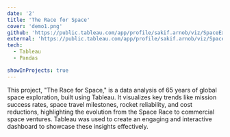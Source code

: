 ```yaml
---
date: '2'
title: 'The Race for Space'
cover: 'demo1.png'
github: 'https://public.tableau.com/app/profile/sakif.arnob/viz/SpaceExplorationRace/Dashboard1'
external: 'https://public.tableau.com/app/profile/sakif.arnob/viz/SpaceExplorationRace/Dashboard1'
tech:
  - Tableau
  - Pandas

showInProjects: true
---
```


This project, "The Race for Space," is a data analysis of 65 years of global space exploration, built using Tableau. It visualizes key trends like mission success rates, space travel milestones, rocket reliability, and cost reductions, highlighting the evolution from the Space Race to commercial space ventures. Tableau was used to create an engaging and interactive dashboard to showcase these insights effectively.
